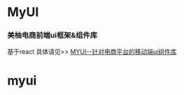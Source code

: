# MyUI
### 美柚电商前端ui框架&组件库
基于react
具体请见>>
[MYUI--针对电商平台的移动端ui组件库](http://htmlpreview.github.io/)



# myui

